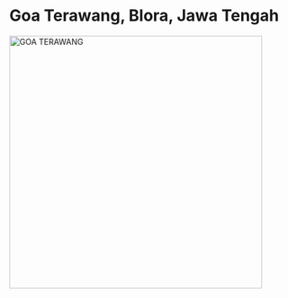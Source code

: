 # Goa Terawang, Blora, Jawa Tengah

<img width="449" alt="GOA TERAWANG" src="https://user-images.githubusercontent.com/109064862/198592431-4f055390-bc60-4670-871b-453ab3968d19.png">
